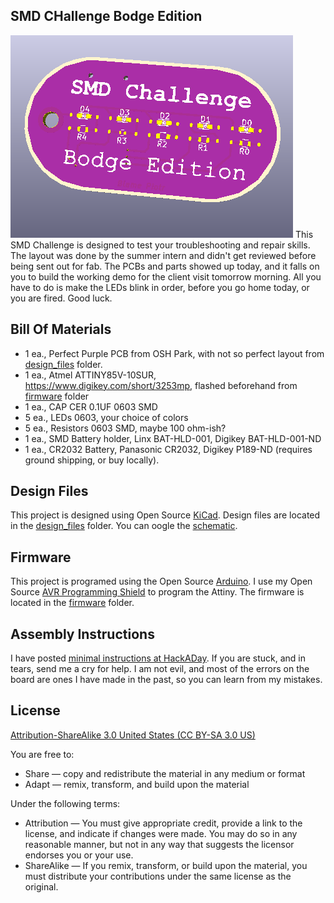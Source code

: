 SMD CHallenge Bodge Edition
----------------

![SMD Challenge](images/project.png) 
This SMD Challenge is designed to test your troubleshooting and repair skills. The layout was done by the summer intern and didn't get reviewed before being sent out for fab. The PCBs and parts showed up today, and it falls on you to build the working demo for the client visit tomorrow morning.  All you have to do is make the LEDs blink in order, before you go home today, or you are fired. Good luck.


Bill Of Materials
----------------
  
- 1 ea., Perfect Purple PCB from OSH Park, with not so perfect layout from [design_files](design_files/) folder.
- 1 ea., Atmel ATTINY85V-10SUR, https://www.digikey.com/short/3253mp, flashed beforehand from [firmware](firmware/) folder
- 1 ea., CAP CER 0.1UF 0603 SMD
- 5 ea., LEDs 0603, your choice of colors
- 5 ea., Resistors 0603 SMD, maybe 100 ohm-ish?
- 1 ea., SMD Battery holder, Linx BAT-HLD-001, Digikey BAT-HLD-001-ND
- 1 ea., CR2032 Battery, Panasonic CR2032, Digikey P189-ND (requires ground shipping, or buy locally).

Design Files
----------------
This project is designed using Open Source [KiCad](http://kicad-pcb.org/). Design files are located in the [design_files](design_files/) folder.  You can oogle the [schematic](docs/project.sch.pdf).

Firmware
----------------
This project is programed using the Open Source [Arduino](https://www.arduino.cc/). I use my Open Source [AVR Programming Shield](https://www.tindie.com/products/MakersBox/yet-another-programming-shield/) to program the Attiny. The firmware is located in the [firmware](firmware/) folder.

Assembly Instructions
----------------
I have posted [minimal instructions at HackADay](https://hackaday.io/project/25265-an-unfortunate-smd-project).
If you are stuck, and in tears, send me a cry for help. I am not evil, and most of the errors on the board are ones I have made in the past, so you can learn from my mistakes.

License
----------------
[Attribution-ShareAlike 3.0 United States (CC BY-SA 3.0 US)](https://creativecommons.org/licenses/by-sa/3.0/us/)

You are free to:

- Share — copy and redistribute the material in any medium or format
- Adapt — remix, transform, and build upon the material

Under the following terms:

- Attribution — You must give appropriate credit, provide a link to the license, and indicate if changes were made. You may do so in any reasonable manner, but not in any way that suggests the licensor endorses you or your use.
- ShareAlike — If you remix, transform, or build upon the material, you must distribute your contributions under the same license as the original.
